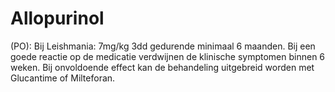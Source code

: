 # Allopurinol

(PO): Bij Leishmania: 7mg/kg 3dd gedurende minimaal 6 maanden. Bij een goede reactie op de medicatie verdwijnen de klinische symptomen binnen 6 weken. Bij onvoldoende effect kan de behandeling uitgebreid worden met Glucantime of Milteforan.
